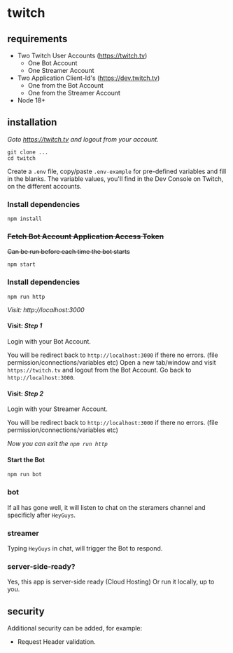 # twitch
## requirements
- Two Twitch User Accounts (https://twitch.tv)
  - One Bot Account
  - One Streamer Account
- Two Application Client-Id's (https://dev.twitch.tv)
  - One from the Bot Account
  - One from the Streamer Account
- Node 18+
## installation
*Goto https://twitch.tv and logout from your account.*

```
git clone ...
cd twitch
```

Create a `.env` file, copy/paste `.env-example` for pre-defined variables and fill in the blanks.
The variable values, you'll find in the Dev Console on Twitch, on the different accounts.

### Install dependencies

```
npm install
```

### ~~Fetch Bot Account Application Access Token~~

~~Can be run before each time the bot starts~~

```
npm start
```

### Install dependencies

```
npm run http
```

*Visit: http://localhost:3000*

#### Visit: *Step 1*

Login with your Bot Account.

You will be redirect back to `http://localhost:3000` if there no errors. (file permission/connections/variables etc)
Open a new tab/window and visit `https://twitch.tv` and logout from the Bot Account.
Go back to `http://localhost:3000`.

#### Visit: *Step 2*
Login with your Streamer Account.

You will be redirect back to `http://localhost:3000` if there no errors. (file permission/connections/variables etc)

*Now you can exit the `npm run http`*

#### Start the Bot

```
npm run bot
```

### bot

If all has gone well, it will listen to chat on the steramers channel and specificly after `HeyGuys`.

### streamer

Typing `HeyGuys` in chat, will trigger the Bot to respond.

### server-side-ready?

Yes, this app is server-side ready (Cloud Hosting)
Or run it locally, up to you.

## security

Additional security can be added, for example:

- Request Header validation.
